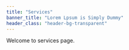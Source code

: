 ```yaml
---
title: "Services"
banner_title: "Lorem Lpsum is Simply Dummy"
header_class: "header-bg-transparent"
---
```

Welcome to services page.
